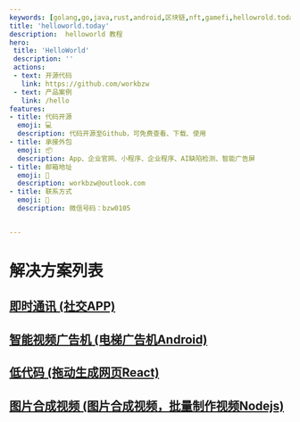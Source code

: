 ```yaml
---
keywords: [golang,go,java,rust,android,区块链,nft,gamefi,hellowrold.today,helloworld,面试,大厂] # 配置页面关键词，同时用于生成 <meta> 标签
title: 'helloworld.today'
description:  helloworld 教程
hero:
 title: 'HelloWorld'
 description: ''
 actions:
 - text: 开源代码
   link: https://github.com/workbzw
 - text: 产品案例
   link: /hello
features:
- title: 代码开源
  emoji: 💻
  description: 代码开源至Github，可免费查看、下载、使用
- title: 承接外包
  emoji: 📦
  description: App、企业官网、小程序、企业程序、AI缺陷检测、智能广告屏
- title: 邮箱地址
  emoji: 📮
  description: workbzw@outlook.com
- title: 联系方式
  emoji: 📱
  description: 微信号码：bzw0105


---
```



# 解决方案列表

## [即时通讯 (社交APP)](https://www.helloworld.today/go#基本数据类型)
## [智能视频广告机 (电梯广告机Android)](https://www.helloworld.today/android#%E5%B8%83%E5%B1%80%E4%BB%8B%E7%BB%8D)
## [低代码 (拖动生成网页React)](https://www.helloworld.today/go/go#程序上线之后header获取不到的问题)
## [图片合成视频 (图片合成视频，批量制作视频Nodejs)](https://www.helloworld.today/go/go#程序上线之后header获取不到的问题)


